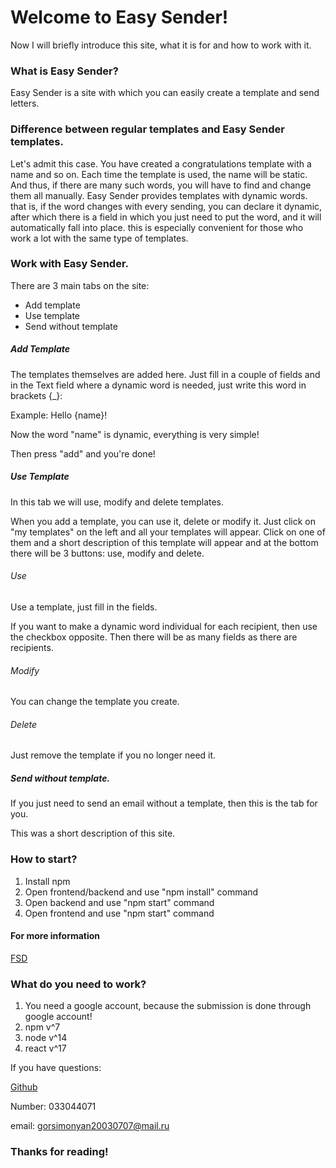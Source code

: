 # Welcome to Easy Sender!

Now I will briefly introduce this site, what it is for and how to work with it.

### What is Easy Sender?

Easy Sender is a site with which you can easily create a template and send letters.

### Difference between regular templates and Easy Sender templates.

Let's admit this case. You have created a congratulations template with a name and so on. Each time the template is used, the name will be static. And thus, if there are many such words, you will have to find and change them all manually.
Easy Sender provides templates with dynamic words. that is, if the word changes with every sending, you can declare it dynamic, after which there is a field in which you just need to put the word, and it will automatically fall into place.
this is especially convenient for those who work a lot with the same type of templates.

### Work with Easy Sender.

There are 3 main tabs on the site:

* Add template
* Use template
* Send without template

##### Add Template

The templates themselves are added here. Just fill in a couple of fields and in the Text field where a dynamic word is needed, just write this word in brackets {_}:

Example: Hello {name}!

Now the word "name" is dynamic, everything is very simple!

Then press "add" and you're done!

##### Use Template

In this tab we will use, modify and delete templates.

When you add a template, you can use it, delete or modify it. Just click on "my templates" on the left and all your templates will appear. Click on one of them and a short description of this template will appear and at the bottom there will be 3 buttons: use, modify and delete.

###### Use

Use a template, just fill in the fields.

If you want to make a dynamic word individual for each recipient, then use the checkbox opposite. Then there will be as many fields as there are recipients.

###### Modify

You can change the template you create.

###### Delete

Just remove the template if you no longer need it.


##### Send without template.

If you just need to send an email without a template, then this is the tab for you.

This was a short description of this site.

### How to start?

1. Install npm
2. Open frontend/backend and use "npm install" command
3. Open backend and use "npm start" command
4. Open frontend and use "npm start" command

#### For more information

[FSD](https://docs.google.com/document/d/17-qU2H-vy0HHV-_GoBtKdJmoCLXYTz0aWfZTd6LMcfE/edit?usp=sharing)

### What do you need to work?

1. You need a google account, because the submission is done through google account!
2. npm v^7
3. node v^14
4. react v^17

If you have questions:

[Github](https://github.com/Gor07s)

Number: 033044071

email: gorsimonyan20030707@mail.ru

### Thanks for reading!
